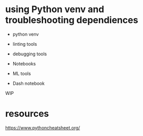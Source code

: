 # using Python venv and troubleshooting dependiences 

- python venv

- linting tools

- debugging tools

- Notebooks

- ML tools

- Dash notebook

WIP 

# resources

https://www.pythoncheatsheet.org/
